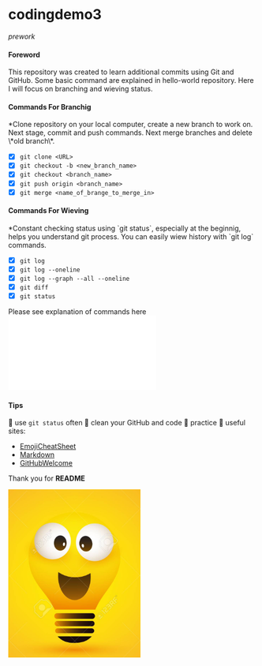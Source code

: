 # codingdemo3
*prework*

<h4>Foreword</h4>

This repository was created to learn additional commits using Git and GitHub.
Some basic command are explained in hello-world repository. Here I will focus on branching and
wieving status.

<h4>Commands For Branchig</h4>
*Clone repository on your local computer, create a new branch to work on.
Next stage, commit and push commands. Next merge branches and delete \*old branch\*.

- [x] `git clone <URL>`
- [x] `git checkout -b <new_branch_name>`
- [x] `git checkout <branch_name>`
- [x] `git push origin <branch_name>`
- [x] `git merge <name_of_brange_to_merge_in>`

<h4>Commands For Wieving</h4>
*Constant checking status using `git status`, especially at the beginnig, helps you
understand git process. You can easily wiew history with `git log` commands.

- [x] `git log`
- [x] `git log --oneline`
- [x] `git log --graph --all --oneline`
- [x] `git diff`
- [x] `git status`

Please see explanation of commands here ![GitBasicCommands](docs/GitBasics.pdf)

<h4>Tips</h4>

:round_pushpin: use `git status` often
:round_pushpin: clean your GitHub and code
:round_pushpin: practice
:round_pushpin: useful sites: 
- [EmojiCheatSheet](https://github.com/ikatyang/emoji-cheat-sheet/blob/master/README.md)
- [Markdown](https://help.github.com/en/github/writing-on-github/basic-writing-and-formatting-syntax)
- [GitHubWelcome](https://guides.github.com/?email_source=welcome)

Thank you for **README** 

![](images/bulb.PNG)